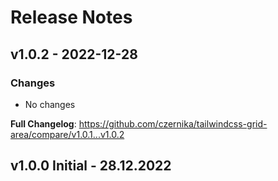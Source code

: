 # Release Notes

## v1.0.2 - 2022-12-28

### Changes

- No changes

**Full Changelog**: https://github.com/czernika/tailwindcss-grid-area/compare/v1.0.1...v1.0.2

## v1.0.0 Initial - 28.12.2022
